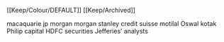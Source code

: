 [[Keep/Colour/DEFAULT]] [[Keep/Archived]] 

macaquarie
jp morgan
morgan stanley
credit suisse
motilal Oswal
kotak
Philip capital
HDFC securities
Jefferies’ analysts
